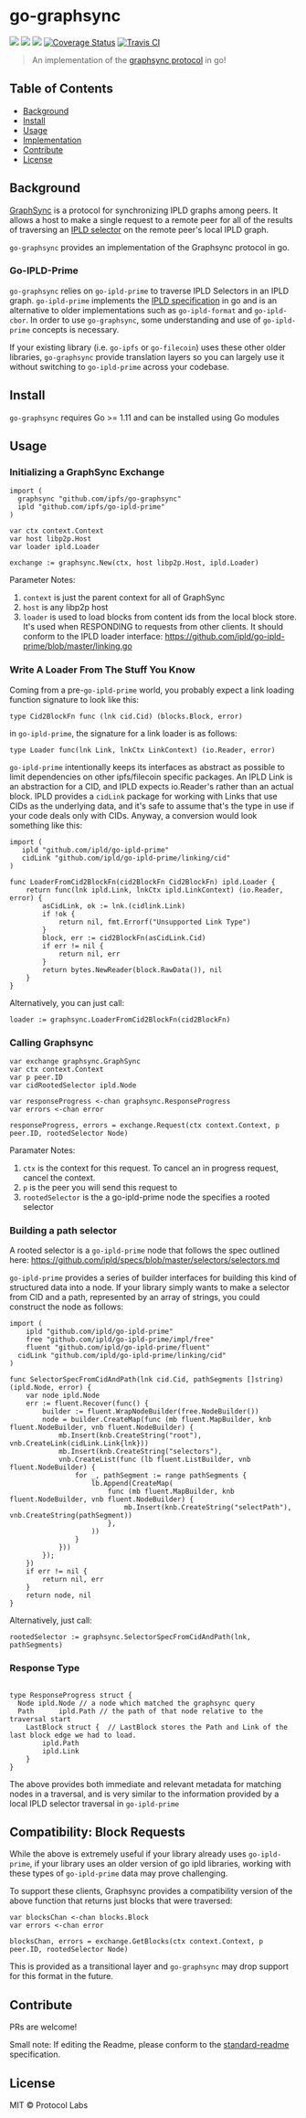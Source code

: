 # go-graphsync

[![](https://img.shields.io/badge/made%20by-Protocol%20Labs-blue.svg?style=flat-square)](http://ipn.io)
[![](https://img.shields.io/badge/project-IPFS-blue.svg?style=flat-square)](http://ipfs.io/)
[![](https://img.shields.io/badge/freenode-%23ipfs-blue.svg?style=flat-square)](http://webchat.freenode.net/?channels=%23ipfs)
[![Coverage Status](https://codecov.io/gh/ipfs/go-bitswap/branch/master/graph/badge.svg)](https://codecov.io/gh/ipfs/go-graphsync/branch/master)
[![Travis CI](https://travis-ci.org/ipfs/go-bitswap.svg?branch=master)](https://travis-ci.org/ipfs/go-graphsync)

> An implementation of the [graphsync protocol](https://github.com/ipld/specs/blob/master/graphsync/graphsync.md) in go!

## Table of Contents

- [Background](#background)
- [Install](#install)
- [Usage](#usage)
- [Implementation](#implementation)
- [Contribute](#contribute)
- [License](#license)

## Background

[GraphSync](https://github.com/ipld/specs/blob/master/graphsync/graphsync.md) is a protocol for synchronizing IPLD graphs among peers. It allows a host to make a single request to a remote peer for all of the results of traversing an [IPLD selector](https://github.com/ipld/specs/blob/master/selectors/selectors.md) on the remote peer's local IPLD graph. 

`go-graphsync` provides an implementation of the Graphsync protocol in go.

### Go-IPLD-Prime

`go-graphsync` relies on `go-ipld-prime` to traverse IPLD Selectors in an IPLD graph. `go-ipld-prime` implements the [IPLD specification](https://github.com/ipld/specs) in go and is an alternative to older implementations such as `go-ipld-format` and `go-ipld-cbor`. In order to use `go-graphsync`, some understanding and use of `go-ipld-prime` concepts is necessary. 

If your existing library (i.e. `go-ipfs` or `go-filecoin`) uses these other older libraries, `go-graphsync` provide translation layers so you can largely use it without switching to `go-ipld-prime` across your codebase.

## Install

`go-graphsync` requires Go >= 1.11 and can be installed using Go modules

## Usage

### Initializing a GraphSync Exchange

```golang
import (
  graphsync "github.com/ipfs/go-graphsync"
  ipld "github.com/ipfs/go-ipld-prime"
)

var ctx context.Context
var host libp2p.Host
var loader ipld.Loader

exchange := graphsync.New(ctx, host libp2p.Host, ipld.Loader)
```

Parameter Notes:

1. `context` is just the parent context for all of GraphSync
2. `host` is any libp2p host
2. `loader` is used to load blocks from content ids from the local block store. It's used when RESPONDING to requests from other clients. It should conform to the IPLD loader interface: https://github.com/ipld/go-ipld-prime/blob/master/linking.go

### Write A Loader From The Stuff You Know

Coming from a pre-`go-ipld-prime` world, you probably expect a link loading function signature to look like this:

```golang
type Cid2BlockFn func (lnk cid.Cid) (blocks.Block, error)
```

in `go-ipld-prime`, the signature for a link loader is as follows:

```golang
type Loader func(lnk Link, lnkCtx LinkContext) (io.Reader, error)
```

`go-ipld-prime` intentionally keeps its interfaces as abstract as possible to limit dependencies on other ipfs/filecoin specific packages. An IPLD Link is an abstraction for a CID, and IPLD expects io.Reader's rather than an actual block. IPLD provides a `cidLink` package for working with Links that use CIDs as the underlying data, and it's safe to assume that's the type in use if your code deals only with CIDs. Anyway, a conversion would look something like this:

```golang
import (
   ipld "github.com/ipld/go-ipld-prime"
   cidLink "github.com/ipld/go-ipld-prime/linking/cid"
)

func LoaderFromCid2BlockFn(cid2BlockFn Cid2BlockFn) ipld.Loader {
	return func(lnk ipld.Link, lnkCtx ipld.LinkContext) (io.Reader, error) {
		asCidLink, ok := lnk.(cidlink.Link)
		if !ok {
			return nil, fmt.Errorf("Unsupported Link Type")
		}
		block, err := cid2BlockFn(asCidLink.Cid)
		if err != nil {
			return nil, err
		}
		return bytes.NewReader(block.RawData()), nil
	}
}
```

Alternatively, you can just call:

```golang
loader := graphsync.LoaderFromCid2BlockFn(cid2BlockFn)
```

### Calling Graphsync

```golang
var exchange graphsync.GraphSync
var ctx context.Context
var p peer.ID
var cidRootedSelector ipld.Node

var responseProgress <-chan graphsync.ResponseProgress
var errors <-chan error

responseProgress, errors = exchange.Request(ctx context.Context, p peer.ID, rootedSelector Node)
```

Paramater Notes:
1. `ctx` is the context for this request. To cancel an in progress request, cancel the context.
2. `p` is the peer you will send this request to
3. `rootedSelector` is the a go-ipld-prime node the specifies a rooted selector

### Building a path selector

A rooted selector is a `go-ipld-prime` node that follows the spec outlined here: https://github.com/ipld/specs/blob/master/selectors/selectors.md

`go-ipld-prime` provides a series of builder interfaces for building this kind of structured data into a node. If your library simply wants to make a selector from CID and a path, represented by an array of strings, you could construct the node as follows:

```golang
import (
	ipld "github.com/ipld/go-ipld-prime"
	free "github.com/ipld/go-ipld-prime/impl/free"
	fluent "github.com/ipld/go-ipld-prime/fluent"
  cidLink "github.com/ipld/go-ipld-prime/linking/cid"
)

func SelectorSpecFromCidAndPath(lnk cid.Cid, pathSegments []string) (ipld.Node, error) {
	var node ipld.Node
	err := fluent.Recover(func() {
		builder := fluent.WrapNodeBuilder(free.NodeBuilder())
		node = builder.CreateMap(func (mb fluent.MapBuilder, knb fluent.NodeBuilder, vnb fluent.NodeBuilder) {
			mb.Insert(knb.CreateString("root"), vnb.CreateLink(cidLink.Link{lnk}))
			mb.Insert(knb.CreateString("selectors"), 
			vnb.CreateList(func (lb fluent.ListBuilder, vnb fluent.NodeBuilder) {
				for _, pathSegment := range pathSegments {
					lb.Append(CreateMap(
						func (mb fluent.MapBuilder, knb fluent.NodeBuilder, vnb fluent.NodeBuilder) {
							mb.Insert(knb.CreateString("selectPath"), vnb.CreateString(pathSegment))
						},
					))
				}
			}))
		});
	})
	if err != nil {
		return nil, err
	}
	return node, nil
}
```

Alternatively, just call:

```golang
rootedSelector := graphsync.SelectorSpecFromCidAndPath(lnk, pathSegments)
```

### Response Type

```golang

type ResponseProgress struct {
  Node ipld.Node // a node which matched the graphsync query
  Path      ipld.Path // the path of that node relative to the traversal start
	LastBlock struct {  // LastBlock stores the Path and Link of the last block edge we had to load. 
		ipld.Path
		ipld.Link
	}
}

```

The above provides both immediate and relevant metadata for matching nodes in a traversal, and is very similar to the information provided by a local IPLD selector traversal in `go-ipld-prime`

## Compatibility: Block Requests

While the above is extremely useful if your library already uses `go-ipld-prime`, if your library uses an older version of go ipld libraries, working with these types of `go-ipld-prime` data may prove challenging.

To support these clients, Graphsync provides a compatibility version of the above function that returns just blocks that were traversed:

```golang
var blocksChan <-chan blocks.Block
var errors <-chan error

blocksChan, errors = exchange.GetBlocks(ctx context.Context, p peer.ID, rootedSelector Node)
```

This is provided as a transitional layer and `go-graphsync` may drop support for this format in the future.

## Contribute

PRs are welcome!

Small note: If editing the Readme, please conform to the [standard-readme](https://github.com/RichardLitt/standard-readme) specification.

## License

MIT © Protocol Labs